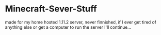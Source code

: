 # Minecraft-Sever-Stuff

made for my home hosted 1.11.2 server, never finnished, if I ever get tired of anything else or get a computer to run the server I'll continue...
